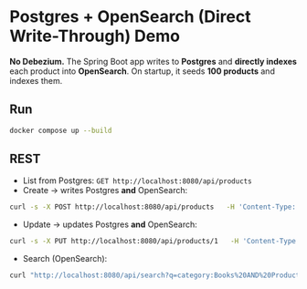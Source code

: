 # Postgres + OpenSearch (Direct Write-Through) Demo

**No Debezium.** The Spring Boot app writes to **Postgres** and **directly indexes** each product into **OpenSearch**. On startup, it seeds **100 products** and indexes them.

## Run
```bash
docker compose up --build
```

## REST
- List from Postgres:
  `GET http://localhost:8080/api/products`
- Create → writes Postgres **and** OpenSearch:
```bash
curl -s -X POST http://localhost:8080/api/products   -H 'Content-Type: application/json'   -d '{"name":"New Book","category":"Books","price":12.5,"description":"created via API"}'
```
- Update → updates Postgres **and** OpenSearch:
```bash
curl -s -X PUT http://localhost:8080/api/products/1   -H 'Content-Type: application/json'   -d '{"price":99.0}'
```
- Search (OpenSearch):
```bash
curl "http://localhost:8080/api/search?q=category:Books%20AND%20Product&size=5"
```
